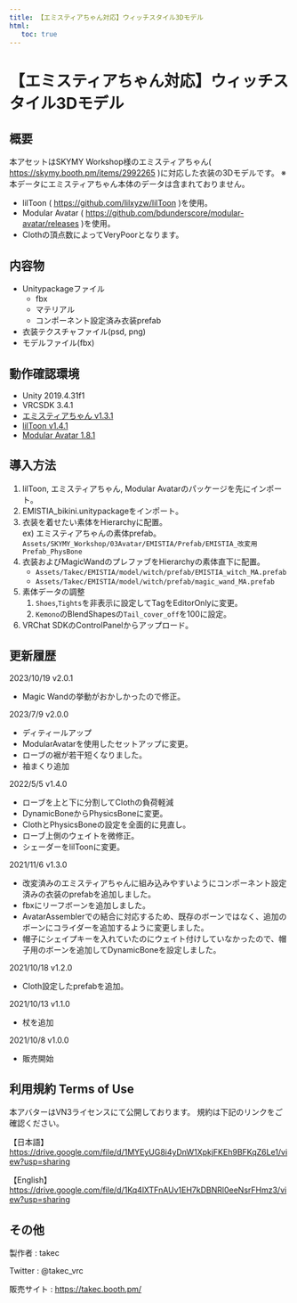 ```yaml
---
title: 【エミスティアちゃん対応】ウィッチスタイル3Dモデル
html:
   toc: true
---
```


# 【エミスティアちゃん対応】ウィッチスタイル3Dモデル

## 概要
本アセットはSKYMY Workshop様のエミスティアちゃん( https://skymy.booth.pm/items/2992265 )に対応した衣装の3Dモデルです。
※本データにエミスティアちゃん本体のデータは含まれておりません。

* lilToon ( https://github.com/lilxyzw/lilToon )を使用。
* Modular Avatar ( https://github.com/bdunderscore/modular-avatar/releases )を使用。
* Clothの頂点数によってVeryPoorとなります。

## 内容物
* Unitypackageファイル
  * fbx
  * マテリアル
  * コンポーネント設定済み衣装prefab
* 衣装テクスチャファイル(psd, png)
* モデルファイル(fbx)

## 動作確認環境
* Unity 2019.4.31f1
* VRCSDK 3.4.1
* [エミスティアちゃん v1.3.1](https://skymy.booth.pm/items/2992265)
* [lilToon v1.4.1](https://lilxyzw.github.io/lilToon/#/)
* [Modular Avatar 1.8.1](https://modular-avatar.nadena.dev/ja/)

## 導入方法
1. lilToon, エミスティアちゃん, Modular Avatarのパッケージを先にインポート。
2. EMISTIA_bikini.unitypackageをインポート。
3. 衣装を着せたい素体をHierarchyに配置。  
   ex) エミスティアちゃんの素体prefab。  
   `Assets/SKYMY_Workshop/03Avatar/EMISTIA/Prefab/EMISTIA_改変用Prefab_PhysBone`
4. 衣装およびMagicWandのプレファブをHierarchyの素体直下に配置。
   * `Assets/Takec/EMISTIA/model/witch/prefab/EMISTIA_witch_MA.prefab`
   * `Assets/Takec/EMISTIA/model/witch/prefab/magic_wand_MA.prefab`
5. 素体データの調整
   1. `Shoes`,`Tights`を非表示に設定してTagをEditorOnlyに変更。
   2. `Kemono`のBlendShapesの`Tail_cover_off`を100に設定。
6. VRChat SDKのControlPanelからアップロード。

## 更新履歴
2023/10/19 v2.0.1
* Magic Wandの挙動がおかしかったので修正。

2023/7/9 v2.0.0
* ディティールアップ
* ModularAvatarを使用したセットアップに変更。
* ローブの裾が若干短くなりました。
* 袖まくり追加

2022/5/5 v1.4.0
* ローブを上と下に分割してClothの負荷軽減
* DynamicBoneからPhysicsBoneに変更。
* ClothとPhysicsBoneの設定を全面的に見直し。
* ローブ上側のウェイトを微修正。
* シェーダーをlilToonに変更。

2021/11/6 v1.3.0
* 改変済みのエミスティアちゃんに組み込みやすいようにコンポーネント設定済みの衣装のprefabを追加しました。
* fbxにリーフボーンを追加しました。
* AvatarAssemblerでの結合に対応するため、既存のボーンではなく、追加のボーンにコライダーを追加するように変更しました。
* 帽子にシェイプキーを入れていたのにウェイト付けしていなかったので、帽子用のボーンを追加してDynamicBoneを設定しました。

2021/10/18 v1.2.0
* Cloth設定したprefabを追加。

2021/10/13 v1.1.0
* 杖を追加

2021/10/8 v1.0.0
* 販売開始

## 利用規約 Terms of Use
本アバターはVN3ライセンスにて公開しております。
規約は下記のリンクをご確認ください。

【日本語】
https://drive.google.com/file/d/1MYEyUG8i4yDnW1XpkjFKEh9BFKqZ6Le1/view?usp=sharing

【English】
https://drive.google.com/file/d/1Kq4lXTFnAUv1EH7kDBNRl0eeNsrFHmz3/view?usp=sharing

## その他
製作者
: takec

Twitter
: @takec_vrc

販売サイト
: https://takec.booth.pm/
